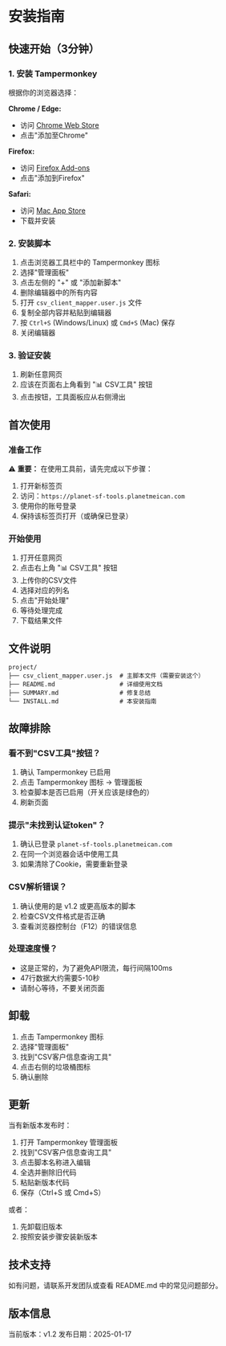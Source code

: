 # 安装指南

## 快速开始（3分钟）

### 1. 安装 Tampermonkey

根据你的浏览器选择：

**Chrome / Edge:**
- 访问 [Chrome Web Store](https://chrome.google.com/webstore/detail/tampermonkey/dhdgffkkebhmkfjojejmpbldmpobfkfo)
- 点击"添加至Chrome"

**Firefox:**
- 访问 [Firefox Add-ons](https://addons.mozilla.org/en-US/firefox/addon/tampermonkey/)
- 点击"添加到Firefox"

**Safari:**
- 访问 [Mac App Store](https://apps.apple.com/us/app/tampermonkey/id1482490089)
- 下载并安装

### 2. 安装脚本

1. 点击浏览器工具栏中的 Tampermonkey 图标
2. 选择"管理面板"
3. 点击左侧的 "+" 或 "添加新脚本"
4. 删除编辑器中的所有内容
5. 打开 `csv_client_mapper.user.js` 文件
6. 复制全部内容并粘贴到编辑器
7. 按 `Ctrl+S` (Windows/Linux) 或 `Cmd+S` (Mac) 保存
8. 关闭编辑器

### 3. 验证安装

1. 刷新任意网页
2. 应该在页面右上角看到 "📊 CSV工具" 按钮
3. 点击按钮，工具面板应从右侧滑出

## 首次使用

### 准备工作

⚠️ **重要：** 在使用工具前，请先完成以下步骤：

1. 打开新标签页
2. 访问：`https://planet-sf-tools.planetmeican.com`
3. 使用你的账号登录
4. 保持该标签页打开（或确保已登录）

### 开始使用

1. 打开任意网页
2. 点击右上角 "📊 CSV工具" 按钮
3. 上传你的CSV文件
4. 选择对应的列名
5. 点击"开始处理"
6. 等待处理完成
7. 下载结果文件

## 文件说明

```
project/
├── csv_client_mapper.user.js  # 主脚本文件（需要安装这个）
├── README.md                  # 详细使用文档
├── SUMMARY.md                 # 修复总结
└── INSTALL.md                 # 本安装指南
```

## 故障排除

### 看不到"CSV工具"按钮？

1. 确认 Tampermonkey 已启用
2. 点击 Tampermonkey 图标 → 管理面板
3. 检查脚本是否已启用（开关应该是绿色的）
4. 刷新页面

### 提示"未找到认证token"？

1. 确认已登录 `planet-sf-tools.planetmeican.com`
2. 在同一个浏览器会话中使用工具
3. 如果清除了Cookie，需要重新登录

### CSV解析错误？

1. 确认使用的是 v1.2 或更高版本的脚本
2. 检查CSV文件格式是否正确
3. 查看浏览器控制台（F12）的错误信息

### 处理速度慢？

- 这是正常的，为了避免API限流，每行间隔100ms
- 47行数据大约需要5-10秒
- 请耐心等待，不要关闭页面

## 卸载

1. 点击 Tampermonkey 图标
2. 选择"管理面板"
3. 找到"CSV客户信息查询工具"
4. 点击右侧的垃圾桶图标
5. 确认删除

## 更新

当有新版本发布时：

1. 打开 Tampermonkey 管理面板
2. 找到"CSV客户信息查询工具"
3. 点击脚本名称进入编辑
4. 全选并删除旧代码
5. 粘贴新版本代码
6. 保存（Ctrl+S 或 Cmd+S）

或者：

1. 先卸载旧版本
2. 按照安装步骤安装新版本

## 技术支持

如有问题，请联系开发团队或查看 README.md 中的常见问题部分。

## 版本信息

当前版本：v1.2
发布日期：2025-01-17
